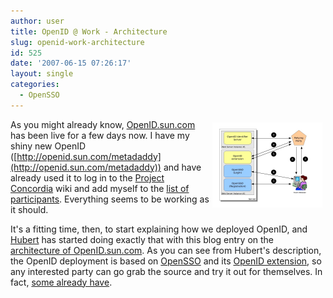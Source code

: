 ```yaml
---
author: user
title: OpenID @ Work - Architecture
slug: openid-work-architecture
id: 525
date: '2007-06-15 07:26:17'
layout: single
categories:
  - OpenSSO
---
```


<span style="margin: 5px; float: right;">[![](images/SunOpenID.png)](http://blogs.sun.com/hubertsblog/entry/openid_sun_architecture)</span>

As you might already know, [OpenID.sun.com](http://openid.sun.com/) has been live for a few days now. I have my shiny new OpenID ([http://openid.sun.com/metadaddy](http://openid.sun.com/metadaddy)) and have already used it to log in to the [Project Concordia](http://projectconcordia.org/) wiki and add myself to the [list of participants](http://projectconcordia.org/index.php/Main_Page#Participants). Everything seems to be working as it should.

It's a fitting time, then, to start explaining how we deployed OpenID, and [Hubert](http://blogs.sun.com/hubertsblog/) has started doing exactly that with this blog entry on the [architecture of OpenID.sun.com](http://blogs.sun.com/hubertsblog/entry/openid_sun_architecture). As you can see from Hubert's description, the OpenID deployment is based on [OpenSSO](https://opensso.dev.java.net/) and its [OpenID extension](https://opensso.dev.java.net/public/extensions/openid/), so any interested party can go grab the source and try it out for themselves. In fact, [some already have](http://www.ssocircle.com/).